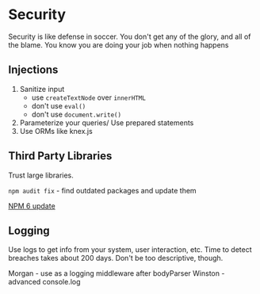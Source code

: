 # Security

Security is like defense in soccer. You don't get any of the glory, and all of the blame. You know you are doing your job when nothing happens

## Injections

1. Sanitize input
    * use `createTextNode` over `innerHTML`
    * don't use `eval()`
    * don't use `document.write()`
2. Parameterize your queries/ Use prepared statements
3. Use ORMs like knex.js

## Third Party Libraries

Trust large libraries.

`npm audit fix` - find outdated packages and update them

[NPM 6 update](https://medium.com/npm-inc/announcing-npm-6-5d0b1799a905)

## Logging

Use logs to get info from your system, user interaction, etc. Time to detect breaches takes about 200 days. Don't be too descriptive, though.

Morgan - use as a logging middleware after bodyParser
Winston - advanced console.log